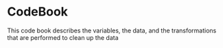 # CodeBook

This code book describes the variables, the data, and the transformations that are performed to clean up the data

